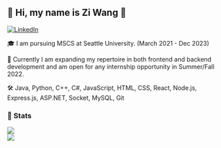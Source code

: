 ## 👋  Hi, my name is Zi Wang 🌸

<a href="https://www.linkedin.com/in/zi-w-b7915944/"><img alt="LinkedIn" src="https://img.shields.io/badge/linkedin%20-%230077B5.svg?&style=for-the-badge&logo=linkedin&logoColor=white"/></a>

🎓 I am pursuing MSCS at Seattle University. (March 2021 - Dec 2023)

📖 Currently I am expanding my repertoire in both frontend and backend development and am open for any internship opportunity in Summer/Fall 2022.

🛠 Java, Python, C++, C#, JavaScript, HTML, CSS, React, Node.js, Express.js, ASP.NET, Socket, MySQL, Git 

### 🎳 Stats
<a href="https://github.com/zwang4-code">
<img align="center" src="https://github-readme-streak-stats.herokuapp.com/?user=zwang4-code&theme=material-palenight" />
</a><br>
<a href="https://github.com/zwang4-code">
<img align="center" src="https://github-readme-stats.vercel.app/api?username=zwang4-code&show_icons=true&theme=jolly" />
</a><br>
